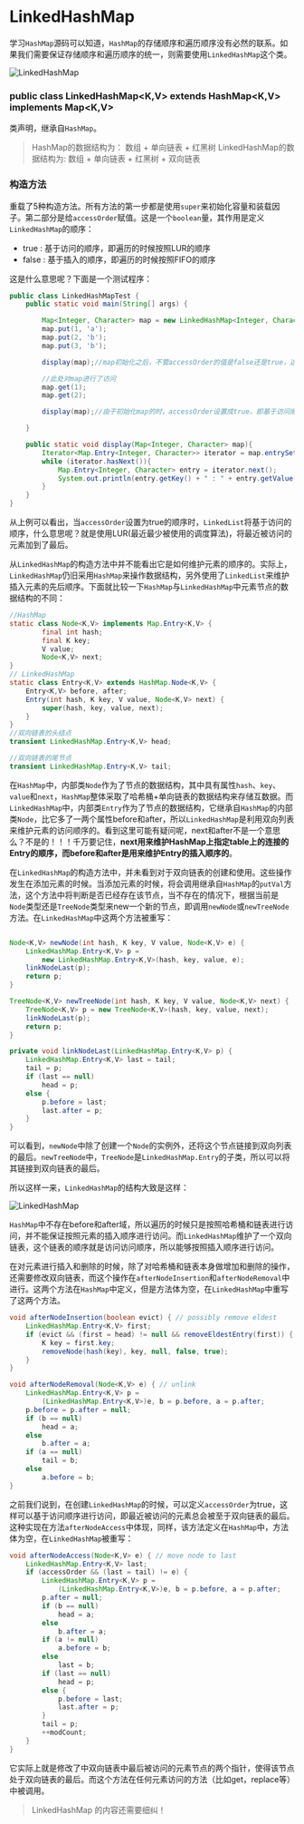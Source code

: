 # LinkedHashMap
学习`HashMap`源码可以知道，`HashMap`的存储顺序和遍历顺序没有必然的联系。如果我们需要保证存储顺序和遍历顺序的统一，则需要使用`LinkedHashMap`这个类。

![LinkedHashMap](http://ovn0i3kdg.bkt.clouddn.com/LinkedHashMap.png)

### public class LinkedHashMap<K,V> extends HashMap<K,V> implements Map<K,V>
类声明，继承自`HashMap`。

> HashMap的数据结构为： 数组 + 单向链表 + 红黑树
> LinkedHashMap的数据结构为: 数组 + 单向链表 + 红黑树 + 双向链表

### 构造方法
重载了5种构造方法。所有方法的第一步都是使用`super`来初始化容量和装载因子。第二部分是给`accessOrder`赋值。这是一个`boolean`量，其作用是定义`LinkedHashMap`的顺序：
* true : 基于访问的顺序，即遍历的时候按照LUR的顺序
* false : 基于插入的顺序，即遍历的时候按照FIFO的顺序

这是什么意思呢？下面是一个测试程序：
```Java
public class LinkedHashMapTest {
    public static void main(String[] args) {

        Map<Integer, Character> map = new LinkedHashMap<Integer, Character>(16, 0.75f, true);
        map.put(1, 'a');
        map.put(2, 'b');
        map.put(3, 'b');

        display(map);//map初始化之后，不管accessOrder的值是false还是true，这里都将按照初始化的顺序进行打印

        //此处对map进行了访问
        map.get(1);
        map.get(2);

        display(map);//由于初始化map的时，accessOrder设置成true，即基于访问顺序，所以此处将按照312的顺序打印

    }

    public static void display(Map<Integer, Character> map){
        Iterator<Map.Entry<Integer, Character>> iterator = map.entrySet().iterator();
        while (iterator.hasNext()){
            Map.Entry<Integer, Character> entry = iterator.next();
            System.out.println(entry.getKey() + " : " + entry.getValue());
        }
    }
}
```
从上例可以看出，当`accessOrder`设置为true的顺序时，`LinkedList`将基于访问的顺序，什么意思呢？就是使用LUR(最近最少被使用的调度算法)，将最近被访问的元素加到了最后。

从`LinkedHashMap`的构造方法中并不能看出它是如何维护元素的顺序的。实际上，`LinkedHashMap`仍旧采用`HashMap`来操作数据结构，另外使用了`LinkedList`来维护插入元素的先后顺序。下面就比较一下`HashMap`与`LinkedHashMap`中元素节点的数据结构的不同：
```Java
//HashMap
static class Node<K,V> implements Map.Entry<K,V> {
        final int hash;
        final K key;
        V value;
        Node<K,V> next;
}
// LinkedHashMap
static class Entry<K,V> extends HashMap.Node<K,V> {
    Entry<K,V> before, after;
    Entry(int hash, K key, V value, Node<K,V> next) {
        super(hash, key, value, next);
    }
}
//双向链表的头结点
transient LinkedHashMap.Entry<K,V> head;

//双向链表的尾节点
transient LinkedHashMap.Entry<K,V> tail;

```
在`HashMap`中，内部类`Node`作为了节点的数据结构，其中具有属性`hash`、`key`、`value`和`next`，`HashMap`整体采取了哈希桶+单向链表的数据结构来存储互数据。而`LinkedHashMap`中，内部类`Entry`作为了节点的数据结构，它继承自`HashMap`的内部类`Node`，比它多了一两个属性before和after，所以`LinkedHashMap`是利用双向列表来维护元素的访问顺序的。看到这里可能有疑问呢，next和after不是一个意思么？不是的！！！千万要记住，**next用来维护HashMap上指定table上的连接的Entry的顺序，而before和after是用来维护Entry的插入顺序的**。

在`LinkedHashMap`的构造方法中，并未看到对于双向链表的创建和使用。这些操作发生在添加元素的时候。当添加元素的时候，将会调用继承自`HashMap`的`putVal`方法，这个方法中将判断是否已经存在该节点，当不存在的情况下，根据当前是`Node`类型还是`TreeNode`类型来new一个新的节点，即调用`newNode`或`newTreeNode`方法。在`LinkedHashMap`中这两个方法被重写：
```Java

Node<K,V> newNode(int hash, K key, V value, Node<K,V> e) {
    LinkedHashMap.Entry<K,V> p =
        new LinkedHashMap.Entry<K,V>(hash, key, value, e);
    linkNodeLast(p);
    return p;
}

TreeNode<K,V> newTreeNode(int hash, K key, V value, Node<K,V> next) {
    TreeNode<K,V> p = new TreeNode<K,V>(hash, key, value, next);
    linkNodeLast(p);
    return p;
}

private void linkNodeLast(LinkedHashMap.Entry<K,V> p) {
    LinkedHashMap.Entry<K,V> last = tail;
    tail = p;
    if (last == null)
        head = p;
    else {
        p.before = last;
        last.after = p;
    }
}
```
可以看到，`newNode`中除了创建一个`Node`的实例外，还将这个节点链接到双向列表的最后。`newTreeNode`中，`TreeNode`是`LinkedHashMap.Entry`的子类，所以可以将其链接到双向链表的最后。

所以这样一来，`LinkedHashMap`的结构大致是这样：

![LinkedHashMap](http://img.blog.csdn.net/20170412153450906?watermark/2/text/aHR0cDovL2Jsb2cuY3Nkbi5uZXQvdTAxMjQwMzI5MA==/font/5a6L5L2T/fontsize/400/fill/I0JBQkFCMA==/dissolve/70/gravity/SouthEast)

`HashMap`中不存在before和after域，所以遍历的时候只是按照哈希桶和链表进行访问，并不能保证按照元素的插入顺序进行访问。而`LinkedHashMap`维护了一个双向链表，这个链表的顺序就是访问访问顺序，所以能够按照插入顺序进行访问。

在对元素进行插入和删除的时候，除了对哈希桶和链表本身做增加和删除的操作，还需要修改双向链表，而这个操作在`afterNodeInsertion`和`afterNodeRemoval`中进行。这两个方法在`HashMap`中定义，但是方法体为空，在`LinkedHashMap`中重写了这两个方法。
```Java
void afterNodeInsertion(boolean evict) { // possibly remove eldest
    LinkedHashMap.Entry<K,V> first;
    if (evict && (first = head) != null && removeEldestEntry(first)) {
        K key = first.key;
        removeNode(hash(key), key, null, false, true);
    }
}

void afterNodeRemoval(Node<K,V> e) { // unlink
    LinkedHashMap.Entry<K,V> p =
        (LinkedHashMap.Entry<K,V>)e, b = p.before, a = p.after;
    p.before = p.after = null;
    if (b == null)
        head = a;
    else
        b.after = a;
    if (a == null)
        tail = b;
    else
        a.before = b;
}
```

之前我们说到，在创建`LinkedHashMap`的时候，可以定义`accessOrder`为true，这样可以基于访问顺序进行访问，即最近被访问的元素总会被至于双向链表的最后。这种实现在方法`afterNodeAccess`中体现，同样，该方法定义在`HashMap`中，方法体为空，在`LinkedHashMap`被重写：
```Java
void afterNodeAccess(Node<K,V> e) { // move node to last
    LinkedHashMap.Entry<K,V> last;
    if (accessOrder && (last = tail) != e) {
        LinkedHashMap.Entry<K,V> p =
            (LinkedHashMap.Entry<K,V>)e, b = p.before, a = p.after;
        p.after = null;
        if (b == null)
            head = a;
        else
            b.after = a;
        if (a != null)
            a.before = b;
        else
            last = b;
        if (last == null)
            head = p;
        else {
            p.before = last;
            last.after = p;
        }
        tail = p;
        ++modCount;
    }
}
```
它实际上就是修改了中双向链表中最后被访问的元素节点的两个指针，使得该节点处于双向链表的最后。而这个方法在任何元素访问的方法（比如get，replace等）中被调用。

> LinkedHashMap 的内容还需要细纠！
